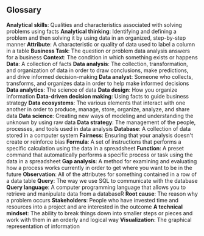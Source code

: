 ## Glossary

**Analytical skills**: Qualities and characteristics associated with solving problems using facts
**Analytical thinking**: Identifying and defining a problem and then solving it by using data in an organized, step-by-step manner
**Attribute**: A characteristic or quality of data used to label a column in a table
**Business Task**: The question or problem data analysis answers for a business
**Context**: The condition in which something exists or happens
**Data**: A collection of facts
**Data analysis**: The collection, transformation, and organization of data in order to draw conclusions, make predictions, and drive informed decision-making
**Data analyst**: Someone who collects, transforms, and organizes data in order to help make informed decisions
**Data analytics**: The science of data
**Data design**: How you organize information
**Data-driven decision making**: Using facts to guide business strategy
**Data ecosystems**: The various elements that interact with one another in order to produce, manage, store, organize, analyze, and share data
**Data science**: Creating new ways of modeling and understanding the unknown by using raw data
**Data strategy**: The management of the people, processes, and tools used in data analysis
**Database**: A collection of data stored in a computer system
**Fairness**: Ensuring that your analysis doesn't create or reinforce bias
**Formula**: A set of instructions that performs a specific calculation using the data in a spreadsheet
**Function**: A preset command that automatically performs a specific process or task using the data in a spreadsheet
**Gap analysis**: A method for examining and evaluating how a process works currently in order to get where you want to be in the future
**Observation**: All of the attributes for something contained in a row of a data table
**Query**: The way we use SQL to communicate with the database
**Query language**: A computer programming language that allows you to retrieve and manipulate data from a databaseR
**Root cause**: The reason why a problem occurs
**Stakeholders**: People who have invested time and resources into a project and are interested in the outcome
**A technical mindset**: The ability to break things down into smaller steps or pieces and work with them in an orderly and logical way
**Visualization**: The graphical representation of information